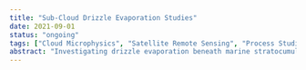 ```yaml
---
title: "Sub-Cloud Drizzle Evaporation Studies"
date: 2021-09-01
status: "ongoing"
tags: ["Cloud Microphysics", "Satellite Remote Sensing", "Process Studies"]
abstract: "Investigating drizzle evaporation beneath marine stratocumulus using satellite retrievals and conceptual models to improve process understanding."
---
```


